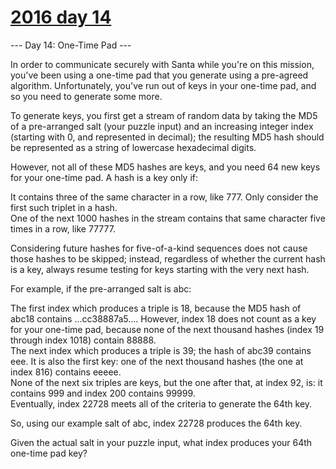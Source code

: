 # [2016 day 14](https://adventofcode.com/2016/day/14)

--- Day 14: One-Time Pad ---

In order to communicate securely with Santa while you're on this mission, you've been using a one-time pad that you generate using a pre-agreed algorithm. Unfortunately, you've run out of keys in your one-time pad, and so you need to generate some more.



To generate keys, you first get a stream of random data by taking the MD5 of a pre-arranged salt (your puzzle input) and an increasing integer index (starting with 0, and represented in decimal); the resulting MD5 hash should be represented as a string of lowercase hexadecimal digits.



However, not all of these MD5 hashes are keys, and you need 64 new keys for your one-time pad.  A hash is a key only if:



It contains three of the same character in a row, like 777. Only consider the first such triplet in a hash.\
One of the next 1000 hashes in the stream contains that same character five times in a row, like 77777.



Considering future hashes for five-of-a-kind sequences does not cause those hashes to be skipped; instead, regardless of whether the current hash is a key, always resume testing for keys starting with the very next hash.



For example, if the pre-arranged salt is abc:



The first index which produces a triple is 18, because the MD5 hash of abc18 contains ...cc38887a5.... However, index 18 does not count as a key for your one-time pad, because none of the next thousand hashes (index 19 through index 1018) contain 88888.\
The next index which produces a triple is 39; the hash of abc39 contains eee. It is also the first key: one of the next thousand hashes (the one at index 816) contains eeeee.\
None of the next six triples are keys, but the one after that, at index 92, is: it contains 999 and index 200 contains 99999.\
Eventually, index 22728 meets all of the criteria to generate the 64th key.



So, using our example salt of abc, index 22728 produces the 64th key.



Given the actual salt in your puzzle input, what index produces your 64th one-time pad key?



